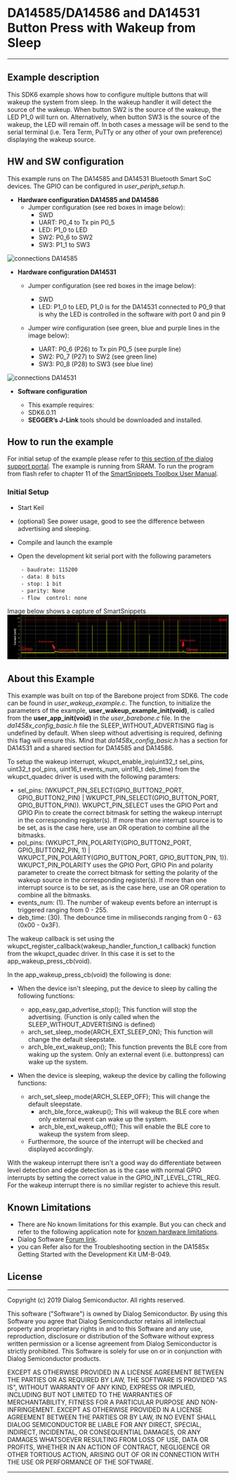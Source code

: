 ﻿
# DA14585/DA14586 and DA14531 Button Press with Wakeup from Sleep

---


## Example description

This SDK6 example shows how to configure
multiple buttons that will wakeup the system from
sleep. In the wakeup handler it will detect the source
of the wakeup. When button SW2 is the source of the
wakeup, the LED P1_0 will turn on. Alternatively, when 
button SW3 is the source of the wakeup, the LED will 
remain off. In both cases a message will 
be send to the serial terminal (i.e. Tera Term, PuTTy or any 
other of your own preference) displaying the wakeup source.

## HW and SW configuration

This example runs on The DA14585 and DA14531 Bluetooth Smart SoC devices.
The GPIO can be configured in *user_periph_setup.h*.

* **Hardware configuration DA14585 and DA14586**
	- Jumper configuration (see red boxes in image below): 
		- SWD
		- UART: P0_4 to Tx pin P0_5
		- LED: P1_0 to LED
		- SW2: P0_6 to SW2 
		- SW3: P1_1 to SW3 

![connections DA14585](assets/DA14585_jumper_configuration.PNG)

* **Hardware configuration DA14531**
	- Jumper configuration (see red boxes in the image below): 
		- SWD
		- LED: P1_0 to LED, P1_0 is for the DA14531 connected to P0_9 that is why the LED is controlled in the software with port 0 and pin 9

	- Jumper wire configuration (see green, blue and purple lines in the image below):
		- UART: P0_6 (P26) to Tx pin P0_5 (see purple line) 
		- SW2: P0_7 (P27) to SW2 (see green line) 
		- SW3: P0_8 (P28) to SW3 (see blue line) 

![connections DA14531](assets/DA14531_jumper(wire)_configuration.PNG)

* **Software configuration**

	- This example requires:
    * SDK6.0.11
	- **SEGGER’s J-Link** tools should be downloaded and installed.


## How to run the example

For initial setup of the example please refer to [this section of the dialog support portal](https://support.dialog-semiconductor.com/resource/da1458x-example-setup). 
The example is running from SRAM. To run the program from flash refer to chapter 11 of the [SmartSnippets Toolbox User Manual](https://support.dialog-semiconductor.com/resource/um-b-083-smartsnippets-toolbox-user-manual).

### Initial Setup

 - Start Keil
 - (optional) See power usage, good to see the difference between advertising and sleeping.  
 - Compile and launch the example
 - Open the development kit serial port with the following parameters

		- baudrate: 115200
		- data: 8 bits
		- stop: 1 bit
		- parity: None
		- flow  control: none

Image below shows a capture of SmartSnippets
![SmartSnippets DA14531](assets/DA14531_SmartSnippets_Capture_wakeup.PNG)
		
## About this Example
This example was built on top of the Barebone project from SDK6. The code can be found in *user_wakeup_example.c*.
The function, to initialize the parameters of the example, **user_wakeup_example_init(void)**, is called from the **user_app_init(void)** in *the user_barebone.c* file.
In the *da1458x_config_basic.h* file the SLEEP_WITHOUT_ADVERTISING flag is undefined by default. When sleep without advertising is required, defining this flag will ensure this.
Mind that *da1458x_config_basic.h* has a section for DA14531 and a shared section for DA14585 and DA14586. 

To setup the wakeup interrupt, wkupct_enable_irq(uint32_t sel_pins, uint32_t pol_pins, uint16_t events_num, uint16_t deb_time) from the wkupct_quadec driver is used with the following paramters:

 - 	sel_pins: (WKUPCT_PIN_SELECT(GPIO_BUTTON2_PORT, GPIO_BUTTON2_PIN) | WKUPCT_PIN_SELECT(GPIO_BUTTON_PORT, GPIO_BUTTON_PIN)). WKUPCT_PIN_SELECT uses the GPIO Port and GPIO Pin to create the correct
	bitmask for setting the wakeup interrupt in the corresponding register(s). If more than one interrupt source is to be set, as is the case here, use an OR operation to combine all the bitmasks.
 - 	pol_pins: (WKUPCT_PIN_POLARITY(GPIO_BUTTON2_PORT, GPIO_BUTTON2_PIN, 1) | WKUPCT_PIN_POLARITY(GPIO_BUTTON_PORT, GPIO_BUTTON_PIN, 1)). WKUPCT_PIN_POLARITY uses the GPIO Port, GPIO Pin and polarity parameter to create the correct
	bitmask for setting the polarity of the wakeup source in the corresponding register(s). If more than one interrupt source is to be set, as is the case here, use an OR operation to combine all the bitmasks.
 - 	events_num: (1). The number of wakeup events before an interrupt is triggered ranging from 0 - 255.
 - 	deb_time: (30). The debounce time in miliseconds ranging from 0 - 63 (0x00 - 0x3F).
 
 The wakeup callback is set using the wkupct_register_callback(wakeup_handler_function_t callback) function from the wkupct_quadec driver. In this case it is set to the app_wakeup_press_cb(void).
 
 In the app_wakeup_press_cb(void) the following is done:
 * When the device isn't sleeping, put the device to sleep by calling the following functions:
 
	- app_easy_gap_advertise_stop(); This function will stop the advertising. (Function is only called when the SLEEP_WITHOUT_ADVERTISING is defined)
	- arch_set_sleep_mode(ARCH_EXT_SLEEP_ON); This function will change the default sleepstate.	
	- arch_ble_ext_wakeup_on(); This function prevents the BLE core from waking up the system. Only an external event (i.e. buttonpress) can wake up the system.
	
* When the device is sleeping, wakeup the device by calling the following functions:

	- arch_set_sleep_mode(ARCH_SLEEP_OFF); This will change the default sleepstate.
    	- arch_ble_force_wakeup(); This will wakeup the BLE core when only external event can wake up the system. 
    	- arch_ble_ext_wakeup_off(); This will enable the BLE core to wakeup the system from sleep.
	- Furthermore, the source of the interrupt will be checked and displayed accordingly. 
	
With the wakeup interrupt there isn't a good way do differentiate between level detection and edge detection 
as is the case with normal GPIO interrupts by setting the correct value in the GPIO_INT_LEVEL_CTRL_REG. 
For the wakeup interrupt there is no similiar register to achieve this result.

## Known Limitations


- There are No known limitations for this example. But you can check and refer to the following application note for
[known hardware limitations](https://support.dialog-semiconductor.com/system/files/resources/DA1458x-KnownLimitations_2018_02_06.pdf "known hardware limitations").
- Dialog Software [Forum link](https://support.dialog-semiconductor.com/forums).
- you can Refer also for the Troubleshooting section in the DA1585x Getting Started with the Development Kit UM-B-049.


## License


**************************************************************************************

 Copyright (c) 2019 Dialog Semiconductor. All rights reserved.

 This software ("Software") is owned by Dialog Semiconductor. By using this Software
 you agree that Dialog Semiconductor retains all intellectual property and proprietary
 rights in and to this Software and any use, reproduction, disclosure or distribution
 of the Software without express written permission or a license agreement from Dialog
 Semiconductor is strictly prohibited. This Software is solely for use on or in
 conjunction with Dialog Semiconductor products.

 EXCEPT AS OTHERWISE PROVIDED IN A LICENSE AGREEMENT BETWEEN THE PARTIES OR AS
 REQUIRED BY LAW, THE SOFTWARE IS PROVIDED "AS IS", WITHOUT WARRANTY OF ANY KIND,
 EXPRESS OR IMPLIED, INCLUDING BUT NOT LIMITED TO THE WARRANTIES OF MERCHANTABILITY,
 FITNESS FOR A PARTICULAR PURPOSE AND NON-INFRINGEMENT. EXCEPT AS OTHERWISE PROVIDED
 IN A LICENSE AGREEMENT BETWEEN THE PARTIES OR BY LAW, IN NO EVENT SHALL DIALOG
 SEMICONDUCTOR BE LIABLE FOR ANY DIRECT, SPECIAL, INDIRECT, INCIDENTAL, OR
 CONSEQUENTIAL DAMAGES, OR ANY DAMAGES WHATSOEVER RESULTING FROM LOSS OF USE, DATA OR
 PROFITS, WHETHER IN AN ACTION OF CONTRACT, NEGLIGENCE OR OTHER TORTIOUS ACTION,
 ARISING OUT OF OR IN CONNECTION WITH THE USE OR PERFORMANCE OF THE SOFTWARE.

**************************************************************************************
